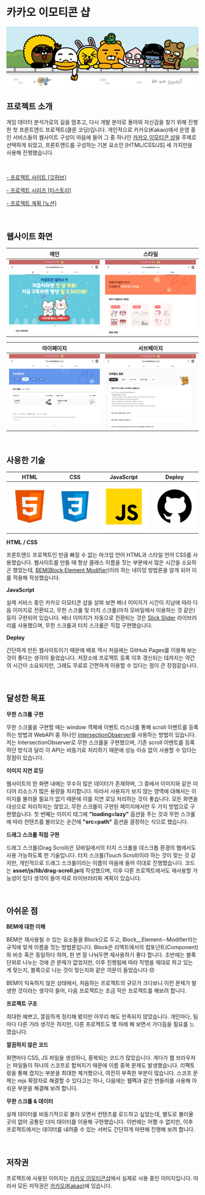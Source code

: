 # 카카오 이모티콘 샵

![카카오 이모티콘샵](./docs/intro-header.png)

## 프로젝트 소개

게임 데이터 분석가로의 길을 멈추고, 다시 개발 분야로 돌아와 자신감을 찾기 위해 진행한 첫 프론트엔드 프로젝트(클론 코딩)입니다. 개인적으로 카카오(Kakao)에서 운영 중인 서비스들의 웹사이트 구성이 마음에 들어 그 중 하나인 [카카오 이모티콘 샵](https://e.kakao.com/)을 주제로 선택하게 되었고, 프론트엔드를 구성하는 기본 요소인 [HTML/CSS/JS] 세 가지만을 사용해 진행했습니다.

<br>

[- 프로젝트 사이트 [깃허브]](https://n0hack.github.io/kakao-emoticon-shop)

[- 프로젝트 시리즈 [티스토리]]()

[- 프로젝트 계획 [노션]](https://n0hack.notion.site/78447910a05446b9bb9a0daa86c454d8)

<br>

## 웹사이트 화면

|  메인   |  스타일  |
| :-----: | :------: |
| ![main] | ![style] |

| 마이페이지 | 서브페이지 |
| :--------: | :--------: |
| ![mypage]  | ![subpage] |

<br>

## 사용한 기술

|  HTML   |  CSS   | JavaScript | Deploy |
| :-----: | :----: | :--------: | :----: |
| ![HTML] | ![CSS] |   ![JS]    | ![GIT] |

**HTML / CSS**

프론트엔드 프로젝트인 만큼 빠질 수 없는 마크업 언어 HTML과 스타일 언어 CSS를 사용했습니다. 웹사이트를 만들 때 항상 클래스 이름을 짓는 부분에서 많은 시간을 소요하곤 했었는데, [BEM(Block Element Modifier)](http://getbem.com/)이라 하는 네이밍 방법론을 알게 되어 이를 적용해 작성했습니다.

**JavaScript**

실제 서비스 중인 카카오 이모티콘 샵을 살펴 보면 배너 이미지가 시간이 지남에 따라 다음 이미지로 전환되고, 무한 스크롤 및 터치 스크롤(마치 모바일에서 이용하는 것 같은) 등이 구현되어 있습니다. 배너 이미지가 자동으로 전환되는 것은 [Slick Slider](https://kenwheeler.github.io/slick/) 라이브러리를 사용했으며, 무한 스크롤과 터치 스크롤은 직접 구현했습니다.

**Deploy**

간단하게 만든 웹사이트이기 때문에 배포 역시 처음에는 GitHub Pages를 이용해 보는 것이 좋다는 생각이 들었습니다. 저장소에 프로젝트 등록 이후 갱신되는 데까지는 약간의 시간이 소요되지만, 그래도 무료로 간편하게 이용할 수 있다는 점이 큰 장점같습니다.

<br>

## 달성한 목표

**무한 스크롤 구현**

무한 스크롤을 구현할 때는 window 객체에 이벤트 리스너를 통해 scroll 이벤트를 등록하는 방법과 WebAPI 중 하나인 [IntersectionObserver](https://developer.mozilla.org/ko/docs/Web/API/Intersection_Observer_API)를 사용하는 방법이 있습니다. 저는 IntersectionObserver로 무한 스크롤을 구현했으며, 기존 scroll 이벤트를 등록하던 방식과 달리 이 API는 비동기로 처리하기 때문에 성능 이슈 없이 사용할 수 있다는 장점이 있습니다.

**이미지 지연 로딩**

웹사이트의 한 화면 내에는 무수히 많은 데이터가 존재하며, 그 중에서 이미지와 같은 미디어 리소스가 많은 용량을 차지합니다. 따라서 사용자가 보지 않는 영역에 대해서는 이미지를 불러올 필요가 없기 때문에 이를 지연 로딩 처리하는 것이 좋습니다. 모든 화면을 대상으로 처리하지는 않았고, 무한 스크롤이 구현된 페이지에서만 두 가지 방법으로 구현했습니다. 첫 번째는 이미지 태그에 **"loading=lazy"** 옵션을 주는 것과 무한 스크롤에 따라 컨텐츠를 불러오는 순간에 **"src=path"** 옵션을 결정하는 식으로 했습니다.

**드래그 스크롤 직접 구현**

드래그 스크롤(Drag Scroll)은 모바일에서의 터치 스크롤을 데스크톱 환경의 웹에서도 사용 가능하도록 한 기술입니다. 터치 스크롤(Touch Scroll)이라 하는 것이 맞는 것 같지만, 개인적으로 드래그 스크롤이라는 이름이 마음에 들어 이대로 진행했습니다. 코드는 **asset/js/lib/drag-scroll.js**에 작성했으며, 이후 다른 프로젝트에서도 재사용할 가능성이 있다 생각이 들어 따로 라이브러리화 계획이 있습니다.

<br>

## 아쉬운 점

**BEM에 대한 이해**

BEM은 재사용될 수 있는 요소들을 Block으로 두고, Block\_\_Element--Modifier라는 규칙에 맞게 이름을 짓는 방법론입니다. Block은 리액트에서의 컴포넌트(Component)와 비슷 혹은 동일하다 하여, 한 번 잘 나눠두면 재사용하기 좋다 합니다. 초반에는 블록 단위로 나누는 것에 큰 문제가 없었지만, 이후 진행됨에 따라 작명을 제대로 하고 있는 게 맞는지, 블록으로 나눈 것이 맞는지와 같은 의문이 들었습니다 😞

BEM이 익숙하지 않은 상태에서, 처음하는 프로젝트의 규모가 크다보니 이런 문제가 발생한 것이라는 생각이 들어, 다음 프로젝트는 조금 작은 프로젝트를 해보려 합니다.

**프로젝트 구조**

최대한 예쁘고, 깔끔하게 정리해 봤지만 아무리 해도 만족되지 않았습니다. 개인마다, 팀마다 다른 거라 생각은 하지만, 다른 프로젝트도 몇 차례 해 보면서 가다듬을 필요를 느꼈습니다.

**깔끔하지 않은 코드**

화면마다 CSS, JS 파일을 생성하니, 중복되는 코드가 많았습니다. 게다가 웹 브라우저는 파일들이 하나의 스코프로 합쳐지기 때문에 이름 중복 문제도 발생했습니다. 리팩토링을 통해 겹치는 부분을 최대한 제거했으나, 여전히 부족한 부분이 많습니다. 스코프 문제는 mjs 확장자로 해결할 수 있다고는 하나, 다음에는 웹팩과 같은 번들러를 사용해 아쉬운 부분을 해결해 보려 합니다.

**무한 스크롤 & 데이터**

실제 데이터를 비동기적으로 불러 오면서 컨텐츠를 로드하고 싶었는데, 별도로 불러올 곳이 없어 공통된 더미 데이터를 이용해 구현했습니다. 이번에는 어쩔 수 없지만, 이후 프로젝트에서는 데이터를 내려줄 수 있는 서버도 간단하게 마련해 진행해 보려 합니다.

<br>

## 저작권

프로젝트에 사용된 이미지는 [카카오 이모티콘샵](https://e.kakao.com/)에서 실제로 사용 중인 이미지입니다. 따라서 모든 저작권은 [카카오(Kakao)](https://www.kakaocorp.com/page/)에 있습니다.

<!-- References -->

[main]: ./docs/home.png
[style]: ./docs/style.png
[hot]: ./docs/hot.png
[new]: ./docs/new.png
[mypage]: ./docs/mypage.png
[subpage]: ./docs/subpage.png
[html]: ./docs/html.svg
[css]: ./docs/css.svg
[js]: ./docs/javascript.svg
[git]: ./docs/github.svg
